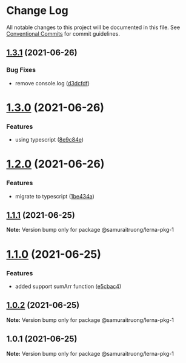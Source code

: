 # Change Log

All notable changes to this project will be documented in this file.
See [Conventional Commits](https://conventionalcommits.org) for commit guidelines.

## [1.3.1](https://github.com/samuraitruong/lerna-workspace/compare/@samuraitruong/lerna-pkg-1@1.3.0...@samuraitruong/lerna-pkg-1@1.3.1) (2021-06-26)


### Bug Fixes

* remove console.log ([d3dcfdf](https://github.com/samuraitruong/lerna-workspace/commit/d3dcfdf66886ec753a1e2e1293424e292ca2ea10))





# [1.3.0](https://github.com/samuraitruong/lerna-workspace/compare/@samuraitruong/lerna-pkg-1@1.2.0...@samuraitruong/lerna-pkg-1@1.3.0) (2021-06-26)


### Features

* using typescript ([8e9c84e](https://github.com/samuraitruong/lerna-workspace/commit/8e9c84ec62b2b5a79ffea2a7cb6c98644846957f))





# [1.2.0](https://github.com/samuraitruong/lerna-workspace/compare/@samuraitruong/lerna-pkg-1@1.1.1...@samuraitruong/lerna-pkg-1@1.2.0) (2021-06-26)


### Features

* migrate to typescript ([1be434a](https://github.com/samuraitruong/lerna-workspace/commit/1be434a1c63cf779bab1dcdd10cb3faed5625e0c))





## [1.1.1](https://github.com/samuraitruong/lerna-workspace/compare/@samuraitruong/lerna-pkg-1@1.1.0...@samuraitruong/lerna-pkg-1@1.1.1) (2021-06-25)

**Note:** Version bump only for package @samuraitruong/lerna-pkg-1





# [1.1.0](https://github.com/samuraitruong/lerna-workspace/compare/@samuraitruong/lerna-pkg-1@1.0.2...@samuraitruong/lerna-pkg-1@1.1.0) (2021-06-25)


### Features

* added support sumArr function ([e5cbac4](https://github.com/samuraitruong/lerna-workspace/commit/e5cbac43fa6d581bf181fe67d9aca6f1300f6b16))





## [1.0.2](https://github.com/samuraitruong/lerna-workspace/compare/@samuraitruong/lerna-pkg-1@1.0.1...@samuraitruong/lerna-pkg-1@1.0.2) (2021-06-25)

**Note:** Version bump only for package @samuraitruong/lerna-pkg-1





## 1.0.1 (2021-06-25)

**Note:** Version bump only for package @samuraitruong/lerna-pkg-1
